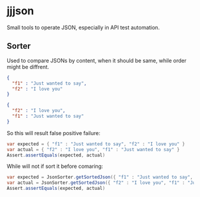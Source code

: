 # jjjson
Small tools to operate JSON, especially in API test automation.  
## Sorter
Used to compare JSONs by content, when it should be same, while order might be diffrent.
```JSON
{
  "f1" : "Just wanted to say",
  "f2" : "I love you"
}

{
  "f2" : "I love you",
  "f1" : "Just wanted to say"
}
```

So this will result false positive failure:
```Java
var expected = { "f1" : "Just wanted to say", "f2" : "I love you" }
var actual = { "f2" : "I love you", "f1" : "Just wanted to say" }
Assert.assertEquals(expected, actual)
```
  
While will not if sort it before comaring:

```Java
var expected = JsonSorter.getSortedJson({ "f1" : "Just wanted to say", "f2" : "I love you" })
var actual = JsonSorter.getSortedJson({ "f2" : "I love you", "f1" : "Just wanted to say" })
Assert.assertEquals(expected, actual)
```
